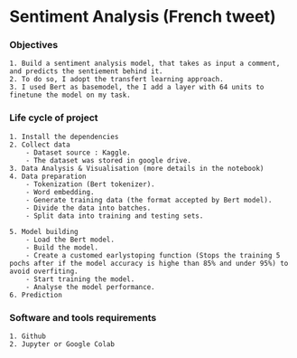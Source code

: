 # Sentiment Analysis (French tweet)

### Objectives
    1. Build a sentiment analysis model, that takes as input a comment, and predicts the sentiement behind it.
    2. To do so, I adopt the transfert learning approach.
    3. I used Bert as basemodel, the I add a layer with 64 units to finetune the model on my task.

### Life cycle of project
    1. Install the dependencies
    2. Collect data
        - Dataset source : Kaggle.
        - The dataset was stored in google drive.
    3. Data Analysis & Visualisation (more details in the notebook)
    4. Data preparation
        - Tokenization (Bert tokenizer).
        - Word embedding.
        - Generate training data (the format accepted by Bert model).
        - Divide the data into batches.
        - Split data into training and testing sets.

    5. Model building
        - Load the Bert model.
        - Build the model.
        - Create a customed earlystoping function (Stops the training 5 pochs after if the model accuracy is highe than 85% and under 95%) to avoid overfiting.
        - Start training the model.
        - Analyse the model performance.
    6. Prediction



### Software and tools requirements

    1. Github
    2. Jupyter or Google Colab
